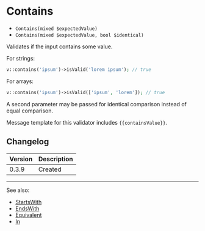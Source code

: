 # Contains

- `Contains(mixed $expectedValue)`
- `Contains(mixed $expectedValue, bool $identical)`

Validates if the input contains some value.

For strings:

```php
v::contains('ipsum')->isValid('lorem ipsum'); // true
```

For arrays:

```php
v::contains('ipsum')->isValid(['ipsum', 'lorem']); // true
```

A second parameter may be passed for identical comparison instead
of equal comparison.

Message template for this validator includes `{{containsValue}}`.

## Changelog

Version | Description
--------|-------------
  0.3.9 | Created

***
See also:

- [StartsWith](StartsWith.md)
- [EndsWith](EndsWith.md)
- [Equivalent](Equivalent.md)
- [In](In.md)
